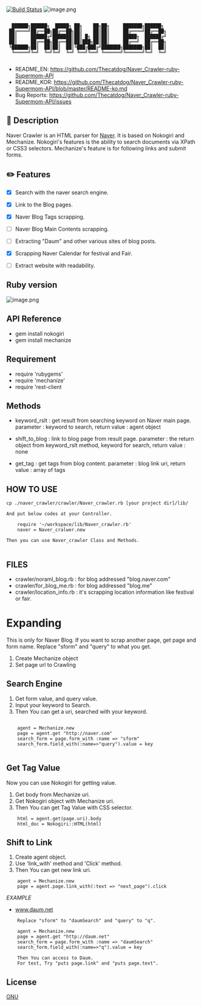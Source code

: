 [![Build Status](https://travis-ci.org/Thecatdog/Supermom-Front.png?branch=master)](https://travis-ci.org/Thecatdog/Supermom-Front)
![image.png](https://img.shields.io/badge/naver__crawler-v01-green.svg)
 ```

   ██████╗██████╗  █████╗ ██╗    ██╗██╗     ███████╗██████╗ 
  ██╔════╝██╔══██╗██╔══██╗██║    ██║██║     ██╔════╝██╔══██╗
  ██║     ██████╔╝███████║██║ █╗ ██║██║     █████╗  ██████╔╝
  ██║     ██╔══██╗██╔══██║██║███╗██║██║     ██╔══╝  ██╔══██╗
  ╚██████╗██║  ██║██║  ██║╚███╔███╔╝███████╗███████╗██║  ██║
   ╚═════╝╚═╝  ╚═╝╚═╝  ╚═╝ ╚══╝╚══╝ ╚══════╝╚══════╝╚═╝  ╚═╝
                                                                                                                  
 ```
 

 
* README_EN:       https://github.com/Thecatdog/Naver_Crawler-ruby-Supermom-API
* README_KOR: https://github.com/Thecatdog/Naver_Crawler-ruby-Supermom-API/blob/master/README-ko.md
* Bug Reports:  https://github.com/Thecatdog/Naver_Crawler-ruby-Supermom-API/issues

## :star2: Description

Naver Crawler is an HTML parser for [Naver]("http://naver.com"). It is based on Nokogiri and Mechanize.
Nokogiri's features is the ability to search documents via XPath or CSS3 selectors. 
Mechanize's feature is for following links and submit forms.


## :pencil2: Features

- [x] Search with the naver search engine.
- [x] Link to the Blog pages.
- [x] Naver Blog Tags scrapping.
- [ ] Naver Blog Main Contents scrapping.
- [ ] Extracting "Daum" and other various sites of blog posts.
- [x] Scrapping Naver Calendar for festival and Fair.
- [ ] Extract website with readability.


## Ruby version 

![image.png](https://img.shields.io/badge/ruby-v%20--%202.4.1-red.svg)

## API Reference

* gem install nokogiri
* gem install mechanize

## Requirement

* require 'rubygems'
* require 'mechanize'
* require 'rest-client

## Methods
 
* keyword_rslt : get result from searching keyword on Naver main page.
		 parameter : keyword to search,
		 return value : agent object
                
* shift_to_blog : link to blog page from result page.
                  parameter : the return object from keyword_rslt method, keyword for search,
                  return value : none        
                  
* get_tag : get tags from blog content.
            parameter : blog link uri,
            return value : array of tags

## HOW TO USE

```
cp ./naver_crawler/crawler/Naver_crawler.rb [your project dir]/lib/

And put below codes at your Controller.

	require '~/workspace/lib/Naver_crawler.rb'
	naver = Naver_cralwer.new

Then you can use Naver_crawler Class and Methods.


```

## FILES

* crawler/noraml_blog.rb : for blog addressed "blog.naver.com"
* crawler/for_blog_me.rb : for blog addressed "blog.me"
* crawler/location_info.rb : it's scrapping location information like festival or fair.


# Expanding

This is only for Naver Blog.
If you want to scrap another page, get page and form name.
Replace "sform" and "query" to what you get.

1. Create Mechanize object
2. Set page url to Crawling

## Search Engine
1. Get form value, and query value.
2. Input your keyword to Search.
3. Then You can get a uri, searched with your keyword.

```

	agent = Mechanize.new 
	page = agent.get "http://naver.com"
	search_form = page.form_with :name => "sform"
	search_form.field_with(:name=>"query").value = key
   
```

## Get Tag Value
Now you can use Nokogiri for getting value.
1. Get body from Mechanize uri.
2. Get Nokogiri object with Mechanize uri.
3. Then You can get Tag Value with CSS selector. 

```
	html = agent.get(page.uri).body
	html_doc = Nokogiri::HTML(html)
```

## Shift to Link 
1. Create agent object.
2. Use 'link_with' method and 'Click' method.
3. Then You can get new link uri.

```
	agent = Mechanize.new 
	page = agent.page.link_with(:text => "next_page").click
```

_EXAMPLE_
* www.daum.net

```
	Replace "sform" to "daumSearch" and "query" to "q".
	
	agent = Mechanize.new
	page = agent.get "http://daum.net"
	search_form = page.form_with :name => "daumSearch"
	search_form.field_with(:name=>"q").value = key
	
	Then You can access to Daum.
	For test, Try "puts page.link" and "puts page.text".

```


## License

[GNU](https://github.com/Thecatdog/Naver_Crawler-ruby-Supermom-API/blob/master/LICENSE)

